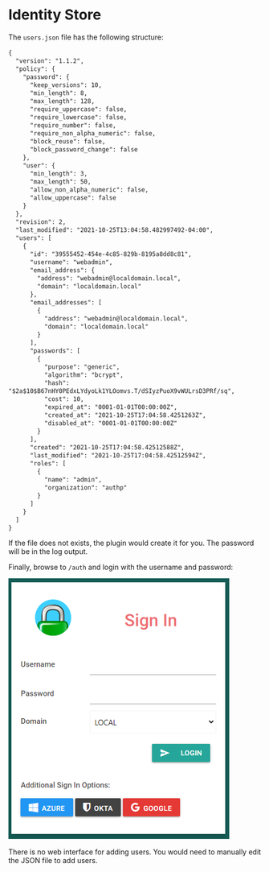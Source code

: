 # Identity Store

The `users.json` file has the following structure:

```
{
  "version": "1.1.2",
  "policy": {
    "password": {
      "keep_versions": 10,
      "min_length": 8,
      "max_length": 128,
      "require_uppercase": false,
      "require_lowercase": false,
      "require_number": false,
      "require_non_alpha_numeric": false,
      "block_reuse": false,
      "block_password_change": false
    },
    "user": {
      "min_length": 3,
      "max_length": 50,
      "allow_non_alpha_numeric": false,
      "allow_uppercase": false
    }
  },
  "revision": 2,
  "last_modified": "2021-10-25T13:04:58.482997492-04:00",
  "users": [
    {
      "id": "39555452-454e-4c85-829b-8195a8dd8c81",
      "username": "webadmin",
      "email_address": {
        "address": "webadmin@localdomain.local",
        "domain": "localdomain.local"
      },
      "email_addresses": [
        {
          "address": "webadmin@localdomain.local",
          "domain": "localdomain.local"
        }
      ],
      "passwords": [
        {
          "purpose": "generic",
          "algorithm": "bcrypt",
          "hash": "$2a$10$B67nHY0PEdxLYdyoLk1YLOomvs.T/dSIyzPuoX9vWULrsD3PRf/sq",
          "cost": 10,
          "expired_at": "0001-01-01T00:00:00Z",
          "created_at": "2021-10-25T17:04:58.4251263Z",
          "disabled_at": "0001-01-01T00:00:00Z"
        }
      ],
      "created": "2021-10-25T17:04:58.42512588Z",
      "last_modified": "2021-10-25T17:04:58.42512594Z",
      "roles": [
        {
          "name": "admin",
          "organization": "authp"
        }
      ]
    }
  ]
}
```

If the file does not exists, the plugin would create it for you.
The password will be in the log output.

Finally, browse to `/auth` and login with the username and password:

![](../images/basic_login.png)

There is no web interface for adding users. You would need to manually
edit the JSON file to add users.
